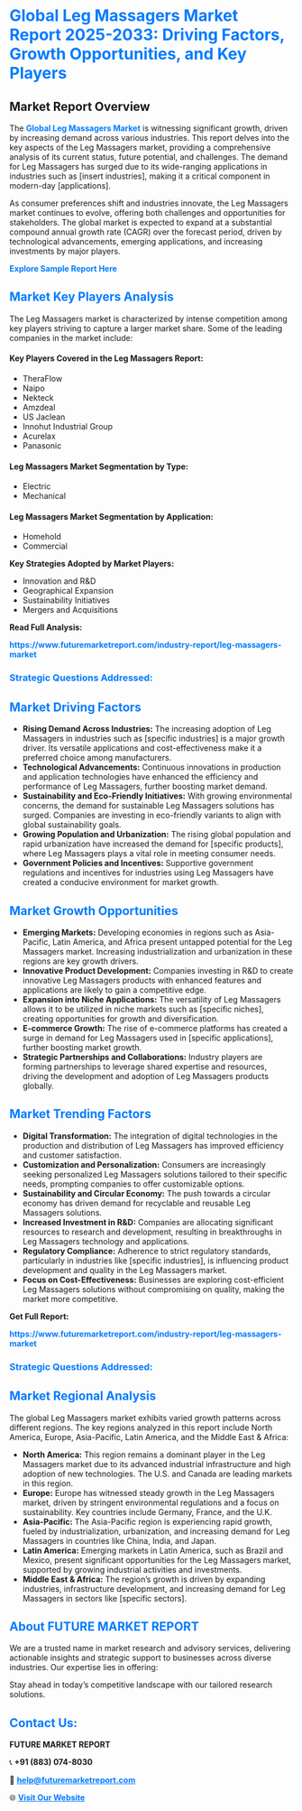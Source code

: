 <h1 style="color: #007BFF;">Global Leg Massagers Market Report 2025-2033: Driving Factors, Growth Opportunities, and Key Players</h1>

<section id="overview">
<h2>Market Report Overview</h2>
<p>The <a href="https://www.futuremarketreport.com/industry-report/leg-massagers-market" style="color: #007BFF; text-decoration: none;"><strong>Global Leg Massagers Market</strong></a> is witnessing significant growth, driven by increasing demand across various industries. This report delves into the key aspects of the Leg Massagers market, providing a comprehensive analysis of its current status, future potential, and challenges. The demand for Leg Massagers has surged due to its wide-ranging applications in industries such as [insert industries], making it a critical component in modern-day [applications].</p>
<p>As consumer preferences shift and industries innovate, the Leg Massagers market continues to evolve, offering both challenges and opportunities for stakeholders. The global market is expected to expand at a substantial compound annual growth rate (CAGR) over the forecast period, driven by technological advancements, emerging applications, and increasing investments by major players.</p>
</section>

<section id="overview">
<p><a href="https://www.futuremarketreport.com/request-sample/reportId=104428" style="color: #007BFF; text-decoration: none;"><strong>Explore Sample Report Here</strong></a></p>
</section>

<section id="key-players">
<h2 style="color: #007BFF;">Market Key Players Analysis</h2>
<p>The Leg Massagers market is characterized by intense competition among key players striving to capture a larger market share. Some of the leading companies in the market include:</p>
<h4>Key Players Covered in the Leg Massagers Report:</h4>
<ul><li>TheraFlow</li><li>Naipo</li><li>Nekteck</li><li>Amzdeal</li><li>US Jaclean</li><li>Innohut Industrial Group</li><li>Acurelax</li><li>Panasonic</li></ul>
<h4>Leg Massagers Market Segmentation by Type:</h4>
<ul><li>Electric</li><li>Mechanical</li></ul>

<h4>Leg Massagers Market Segmentation by Application:</h4>
<ul><li>Homehold</li><li>Commercial</li></ul>
<p><strong>Key Strategies Adopted by Market Players:</strong></p>
<ul>
<li>Innovation and R&D</li>
<li>Geographical Expansion</li>
<li>Sustainability Initiatives</li>
<li>Mergers and Acquisitions</li>
</ul>
</section>

<section>
<p><strong>Read Full Analysis: </strong></p><a href="https://www.futuremarketreport.com/industry-report/leg-massagers-market" style="color: #007BFF; text-decoration: none;"><strong>https://www.futuremarketreport.com/industry-report/leg-massagers-market</strong></a>
<h3 style="color: #007BFF;">Strategic Questions Addressed:</h3>
</section>

<section id="driving-factors">
<h2 style="color: #007BFF;">Market Driving Factors</h2>
<ul>
<li><strong>Rising Demand Across Industries:</strong> The increasing adoption of Leg Massagers in industries such as [specific industries] is a major growth driver. Its versatile applications and cost-effectiveness make it a preferred choice among manufacturers.</li>
<li><strong>Technological Advancements:</strong> Continuous innovations in production and application technologies have enhanced the efficiency and performance of Leg Massagers, further boosting market demand.</li>
<li><strong>Sustainability and Eco-Friendly Initiatives:</strong> With growing environmental concerns, the demand for sustainable Leg Massagers solutions has surged. Companies are investing in eco-friendly variants to align with global sustainability goals.</li>
<li><strong>Growing Population and Urbanization:</strong> The rising global population and rapid urbanization have increased the demand for [specific products], where Leg Massagers plays a vital role in meeting consumer needs.</li>
<li><strong>Government Policies and Incentives:</strong> Supportive government regulations and incentives for industries using Leg Massagers have created a conducive environment for market growth.</li>
</ul>
</section>

<section id="growth-opportunities">
<h2 style="color: #007BFF;">Market Growth Opportunities</h2>
<ul>
<li><strong>Emerging Markets:</strong> Developing economies in regions such as Asia-Pacific, Latin America, and Africa present untapped potential for the Leg Massagers market. Increasing industrialization and urbanization in these regions are key growth drivers.</li>
<li><strong>Innovative Product Development:</strong> Companies investing in R&D to create innovative Leg Massagers products with enhanced features and applications are likely to gain a competitive edge.</li>
<li><strong>Expansion into Niche Applications:</strong> The versatility of Leg Massagers allows it to be utilized in niche markets such as [specific niches], creating opportunities for growth and diversification.</li>
<li><strong>E-commerce Growth:</strong> The rise of e-commerce platforms has created a surge in demand for Leg Massagers used in [specific applications], further boosting market growth.</li>
<li><strong>Strategic Partnerships and Collaborations:</strong> Industry players are forming partnerships to leverage shared expertise and resources, driving the development and adoption of Leg Massagers products globally.</li>
</ul>
</section>

<section id="trending-factors">
<h2 style="color: #007BFF;">Market Trending Factors</h2>
<ul>
<li><strong>Digital Transformation:</strong> The integration of digital technologies in the production and distribution of Leg Massagers has improved efficiency and customer satisfaction.</li>
<li><strong>Customization and Personalization:</strong> Consumers are increasingly seeking personalized Leg Massagers solutions tailored to their specific needs, prompting companies to offer customizable options.</li>
<li><strong>Sustainability and Circular Economy:</strong> The push towards a circular economy has driven demand for recyclable and reusable Leg Massagers solutions.</li>
<li><strong>Increased Investment in R&D:</strong> Companies are allocating significant resources to research and development, resulting in breakthroughs in Leg Massagers technology and applications.</li>
<li><strong>Regulatory Compliance:</strong> Adherence to strict regulatory standards, particularly in industries like [specific industries], is influencing product development and quality in the Leg Massagers market.</li>
<li><strong>Focus on Cost-Effectiveness:</strong> Businesses are exploring cost-efficient Leg Massagers solutions without compromising on quality, making the market more competitive.</li>
</ul>
</section>

<section>
<p><strong>Get Full Report: </strong></p><a href="https://www.futuremarketreport.com/industry-report/leg-massagers-market" style="color: #007BFF; text-decoration: none;"><strong>https://www.futuremarketreport.com/industry-report/leg-massagers-market</strong></a>
<h3 style="color: #007BFF;">Strategic Questions Addressed:</h3>
</section>


<section id="regional-analysis">
<h2 style="color: #007BFF;">Market Regional Analysis</h2>
<p>The global Leg Massagers market exhibits varied growth patterns across different regions. The key regions analyzed in this report include North America, Europe, Asia-Pacific, Latin America, and the Middle East & Africa:</p>
<ul>
<li><strong>North America:</strong> This region remains a dominant player in the Leg Massagers market due to its advanced industrial infrastructure and high adoption of new technologies. The U.S. and Canada are leading markets in this region.</li>
<li><strong>Europe:</strong> Europe has witnessed steady growth in the Leg Massagers market, driven by stringent environmental regulations and a focus on sustainability. Key countries include Germany, France, and the U.K.</li>
<li><strong>Asia-Pacific:</strong> The Asia-Pacific region is experiencing rapid growth, fueled by industrialization, urbanization, and increasing demand for Leg Massagers in countries like China, India, and Japan.</li>
<li><strong>Latin America:</strong> Emerging markets in Latin America, such as Brazil and Mexico, present significant opportunities for the Leg Massagers market, supported by growing industrial activities and investments.</li>
<li><strong>Middle East & Africa:</strong> The region’s growth is driven by expanding industries, infrastructure development, and increasing demand for Leg Massagers in sectors like [specific sectors].</li>
</ul>
</section>

<footer>
<h2 style="color: #007BFF;">About FUTURE MARKET REPORT</h2>
<p>We are a trusted name in market research and advisory services, delivering actionable insights and strategic support to businesses across diverse industries. Our expertise lies in offering:</p>

<p>Stay ahead in today’s competitive landscape with our tailored research solutions.</p>

<h2 style="color: #007BFF;">Contact Us:</h2>
<p><strong>FUTURE MARKET REPORT</strong></p>
<p>📞 <strong>+91 (883) 074-8030</strong></p>
<p>📧 <strong><a href="mailto:help@futuremarketreport.com" style="color: #007BFF;">help@futuremarketreport.com</a></strong></p>
<p>🌐 <strong><a href="https://www.futuremarketreport.com/" style="color: #007BFF;">Visit Our Website</a></strong></p>
</footer>